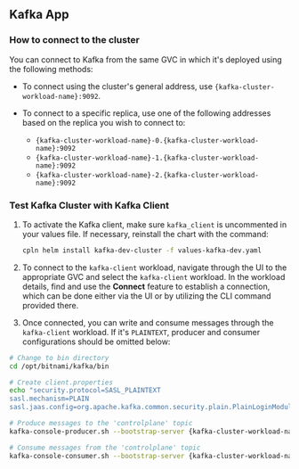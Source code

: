 ## Kafka App

### How to connect to the cluster

You can connect to Kafka from the same GVC in which it's deployed using the following methods:

- To connect using the cluster's general address, use `{kafka-cluster-workload-name}:9092`.

- To connect to a specific replica, use one of the following addresses based on the replica you wish to connect to:
  - `{kafka-cluster-workload-name}-0.{kafka-cluster-workload-name}:9092`
  - `{kafka-cluster-workload-name}-1.{kafka-cluster-workload-name}:9092`
  - `{kafka-cluster-workload-name}-2.{kafka-cluster-workload-name}:9092`

### Test Kafka Cluster with Kafka Client

1. To activate the Kafka client, make sure `kafka_client` is uncommented in your values file. If necessary, reinstall the chart with the command:
   ```bash
   cpln helm install kafka-dev-cluster -f values-kafka-dev.yaml
   ```

2. To connect to the `kafka-client` workload, navigate through the UI to the appropriate GVC and select the `kafka-client` workload. In the workload details, find and use the **Connect** feature to establish a connection, which can be done either via the UI or by utilizing the CLI command provided there.

3. Once connected, you can write and consume messages through the `kafka-client` workload. If it's `PLAINTEXT`, producer and consumer configurations should be omitted below:

```BASH
# Change to bin directory
cd /opt/bitnami/kafka/bin

# Create client.properties
echo "security.protocol=SASL_PLAINTEXT
sasl.mechanism=PLAIN
sasl.jaas.config=org.apache.kafka.common.security.plain.PlainLoginModule required username=\"kafka-admin\" password=\"fkor3Dro52oodA\";" > ./client.properties

# Produce messages to the 'controlplane' topic
kafka-console-producer.sh --bootstrap-server {kafka-cluster-workload-name}:9092 --topic controlplane --producer.config ./client.properties

# Consume messages from the 'controlplane' topic
kafka-console-consumer.sh --bootstrap-server {kafka-cluster-workload-name}:9092 --topic controlplane --from-beginning --consumer.config ./client.properties
```